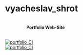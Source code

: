 # vyacheslav_shrot

<br><strong style="margin-left:70px">Portfolio Web-Site</strong><br><br>

[![portfolio_CI](https://github.com/VyacheslavShrot/vyacheslav_shrot/actions/workflows/django.yml/badge.svg)](https://github.com/VyacheslavShrot/vyacheslav_shrot/actions/workflows/django.yml)<br>
[![portfolio_CI](https://github.com/VyacheslavShrot/vyacheslav_shrot/actions/workflows/django.yml/badge.svg?event=status)](https://github.com/VyacheslavShrot/vyacheslav_shrot/actions/workflows/django.yml)
<br>
